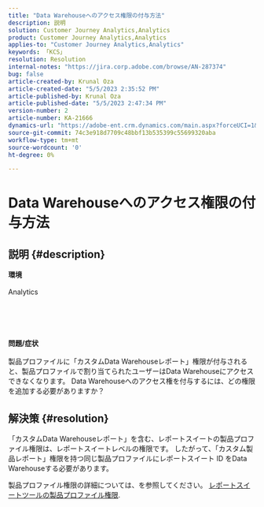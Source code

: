 ```yaml
---
title: "Data Warehouseへのアクセス権限の付与方法"
description: 説明
solution: Customer Journey Analytics,Analytics
product: Customer Journey Analytics,Analytics
applies-to: "Customer Journey Analytics,Analytics"
keywords: 「KCS」
resolution: Resolution
internal-notes: "https://jira.corp.adobe.com/browse/AN-287374"
bug: false
article-created-by: Krunal Oza
article-created-date: "5/5/2023 2:35:52 PM"
article-published-by: Krunal Oza
article-published-date: "5/5/2023 2:47:34 PM"
version-number: 2
article-number: KA-21666
dynamics-url: "https://adobe-ent.crm.dynamics.com/main.aspx?forceUCI=1&pagetype=entityrecord&etn=knowledgearticle&id=799ffe21-52eb-ed11-a7c6-6045bd006b25"
source-git-commit: 74c3e918d7709c48bbf13b535399c55699320aba
workflow-type: tm+mt
source-wordcount: '0'
ht-degree: 0%

---
```


# Data Warehouseへのアクセス権限の付与方法

## 説明 {#description}

<b>環境</b><br><br>Analytics<br><br> <br><br> <br><br><b>問題/症状</b><br><br>製品プロファイルに「カスタムData Warehouseレポート」権限が付与されると、製品プロファイルで割り当てられたユーザーはData Warehouseにアクセスできなくなります。 Data Warehouseへのアクセス権を付与するには、どの権限を追加する必要がありますか？<br>

## 解決策 {#resolution}


「カスタムData Warehouseレポート」を含む、レポートスイートの製品プロファイル権限は、レポートスイートレベルの権限です。 したがって、「カスタム製品レポート」権限を持つ同じ製品プロファイルにレポートスイート ID をData Warehouseする必要があります。

製品プロファイル権限の詳細については、を参照してください。 [レポートスイートツールの製品プロファイル権限](https://experienceleague.adobe.com/docs/analytics/admin/admin-console/permissions/report-suite-tools.html?lang=en).

